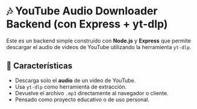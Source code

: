 # 🎶 YouTube Audio Downloader Backend (con Express + yt-dlp)

Este es un backend simple construido con **Node.js** y **Express** que permite descargar el audio de videos de YouTube utilizando la herramienta `yt-dlp`.

## 🚀 Características

- Descarga solo el **audio** de un video de YouTube.
- Usa `yt-dlp` como herramienta de extracción.
- Devuelve el archivo `.mp3` directamente al navegador o cliente.
- Pensado como proyecto educativo o de uso personal.
